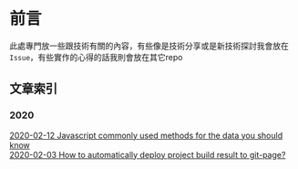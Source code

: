 # 前言

此處專門放一些跟技術有關的內容，有些像是技術分享或是新技術探討我會放在`Issue`，有些實作的心得的話我則會放在其它repo

## 文章索引
### 2020
[2020-02-12 Javascript commonly used methods for the data you should know
](https://github.com/x8163don/blog/issues/1)    
[2020-02-03 How to automatically deploy project build result to git-page?](https://github.com/x8163don/autodeploy-gh-pages-demo)
